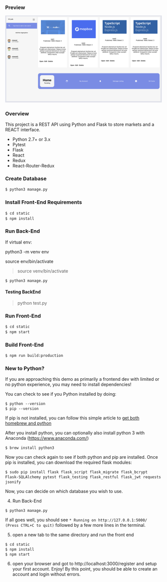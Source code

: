 ### Preview

![Generic](preview.png)

### Overview

This project is a REST API using Python and Flask to store markets and a REACT interface.

- Python 2.7+ or 3.x
- Pytest
- Flask
- React
- Redux
- React-Router-Redux

### Create Database

```sh
$ python3 manage.py
```

### Install Front-End Requirements

```sh
$ cd static
$ npm install
```

### Run Back-End

If virtual env:

python3 -m venv env

source env/bin/activate

> source venv/bin/activate

```sh
$ python3 manage.py
```

#### Testing BackEnd

> python test.py

### Run Front-End

```sh
$ cd static
$ npm start
```

### Build Front-End

```sh
$ npm run build:production
```

### New to Python?

If you are approaching this demo as primarily a frontend dev with limited or no python experience, you may need to install dependencies!

You can check to see if you Python installed by doing:

```
$ python --version
$ pip --version
```

If pip is not installed, you can follow this simple article to [get both homebrew and python](https://howchoo.com/g/mze4ntbknjk/install-pip-on-mac-os-x)

After you install python, you can optionally also install python 3 with Anaconda (https://www.anaconda.com/)

```
$ brew install python3
```

Now you can check again to see if both python and pip are installed. Once pip is installed, you can download the required flask modules:

```
$ sudo pip install flask flask_script flask_migrate flask_bcrypt Flask-SQLAlchemy pytest flask_testing flask_restful flask_jwt requests jsonify
```

Now, you can decide on which database you wish to use.

4. Run Back-End

```
$ python3 manage.py
```

If all goes well, you should see `* Running on http://127.0.0.1:5000/ (Press CTRL+C to quit)` followed by a few more lines in the terminal.

5. open a new tab to the same directory and run the front end

```
$ cd static
$ npm install
$ npm start
```

6. open your browser and got to http://localhost:3000/register and setup your first account. Enjoy! By this point, you should be able to create an account and login without errors.
